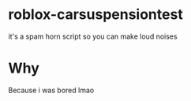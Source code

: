 # roblox-carsuspensiontest
it's a spam horn script so you can make loud noises

# Why
Because i was bored lmao
